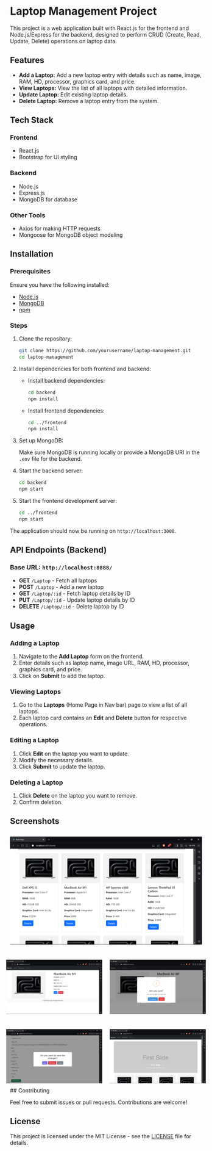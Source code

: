 # Laptop Management Project

This project is a web application built with React.js for the frontend and Node.js/Express for the backend, designed to perform CRUD (Create, Read, Update, Delete) operations on laptop data.

## Features

- **Add a Laptop:** Add a new laptop entry with details such as name, image, RAM, HD, processor, graphics card, and price.
- **View Laptops:** View the list of all laptops with detailed information.
- **Update Laptop:** Edit existing laptop details.
- **Delete Laptop:** Remove a laptop entry from the system.

## Tech Stack

### Frontend
- React.js
- Bootstrap for UI styling

### Backend
- Node.js
- Express.js
- MongoDB for database

### Other Tools
- Axios for making HTTP requests
- Mongoose for MongoDB object modeling

## Installation

### Prerequisites

Ensure you have the following installed:
- [Node.js](https://nodejs.org/)
- [MongoDB](https://www.mongodb.com/)
- [npm](https://www.npmjs.com/)

### Steps

1. Clone the repository:

    ```bash
    git clone https://github.com/yourusername/laptop-management.git
    cd laptop-management
    ```

2. Install dependencies for both frontend and backend:

    - Install backend dependencies:

      ```bash
      cd backend
      npm install
      ```

    - Install frontend dependencies:

      ```bash
      cd ../frontend
      npm install
      ```

3. Set up MongoDB:

    Make sure MongoDB is running locally or provide a MongoDB URI in the `.env` file for the backend.

4. Start the backend server:

    ```bash
    cd backend
    npm start
    ```

5. Start the frontend development server:

    ```bash
    cd ../frontend
    npm start
    ```

The application should now be running on `http://localhost:3000`.

## API Endpoints (Backend)

### Base URL: `http://localhost:8888/`

- **GET** `/Laptop` - Fetch all laptops
- **POST** `/Laptop` - Add a new laptop
- **GET** `/Laptop/:id` - Fetch laptop details by ID
- **PUT** `/Laptop/:id` - Update laptop details by ID
- **DELETE** `/Laptop/:id` - Delete laptop by ID

## Usage

### Adding a Laptop

1. Navigate to the **Add Laptop** form on the frontend.
2. Enter details such as laptop name, image URL, RAM, HD, processor, graphics card, and price.
3. Click on **Submit** to add the laptop.

### Viewing Laptops

1. Go to the **Laptops** (Home Page in Nav bar) page to view a list of all laptops.
2. Each laptop card contains an **Edit** and **Delete** button for respective operations.

### Editing a Laptop

1. Click **Edit** on the laptop you want to update.
2. Modify the necessary details.
3. Click **Submit** to update the laptop.

### Deleting a Laptop

1. Click **Delete** on the laptop you want to remove.
2. Confirm deletion.

## Screenshots

<div style="display: flex; justify-content: center; margin-bottom: 20px;">
    <img src="https://github.com/niyati1907/wt_submission/blob/main/photos/Screenshot%20(51).png?raw=true" alt="Laptop Home Page" style="width: 100%; max-width: 800px; margin: 10px;">
</div>

<div style="display: flex; justify-content: center; margin-bottom: 20px;">
    <img src="https://github.com/niyati1907/wt_submission/blob/main/photos/Screenshot%20(52).png?raw=true" alt="Laptop Detail Page" style="width: 50%; max-width: 350px; margin: 10px;">
    <img src="https://github.com/niyati1907/wt_submission/blob/main/photos/Screenshot%20(53).png?raw=true" alt="Laptop Delete Functionality" style="width: 50%; max-width: 350px; margin: 10px;">
</div>

<div style="display: flex; justify-content: center;">
    <img src="https://github.com/niyati1907/wt_submission/blob/main/photos/Screenshot%20(54).png?raw=true" alt="Laptop Update Functionality" style="width: 50%; max-width: 350px; margin: 10px;">
    <img src="https://github.com/niyati1907/wt_submission/blob/main/photos/Screenshot%20(55).png?raw=true" alt="Laptop Home Page" style="width: 50%; max-width: 350px; margin: 10px;">
</div>
## Contributing

Feel free to submit issues or pull requests. Contributions are welcome!

## License

This project is licensed under the MIT License - see the [LICENSE](LICENSE) file for details.
